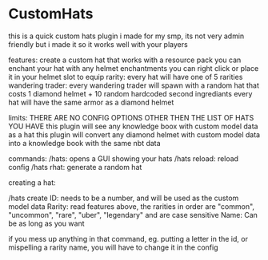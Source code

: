 # CustomHats

this is a quick custom hats plugin i made for my smp, its not very admin friendly but i made it so it works well with your players

features:
create a custom hat that works with a resource pack
you can enchant your hat with any helmet enchantments
you can right click or place it in your helmet slot to equip
rarity: every hat will have one of 5 rarities
wandering trader: every wandering trader will spawn with a random hat that costs 1 diamond helmet + 10 random hardcoded second ingrediants
every hat will have the same armor as a diamond helmet

limits:
THERE ARE NO CONFIG OPTIONS OTHER THEN THE LIST OF HATS YOU HAVE
this plugin will see any knowledge boox with custom model data as a hat
this plugin will convert any diamond helmet with custom model data into a knowledge book with the same nbt data

commands:
/hats: opens a GUI showing your hats
/hats reload: reload config
/hats rhat: generate a random hat
 
creating a hat:

/hats create <ID> <Rarity> <Name>
ID: needs to be a number, and will be used as the custom model data
Rarity: read features above, the rarities in order are "common", "uncommon", "rare", "uber", "legendary" and are case sensitive
Name: Can be as long as you want

if you mess up anything in that command, eg. putting a letter in the id, or mispelling a rarity name, you will have to change it in the config
